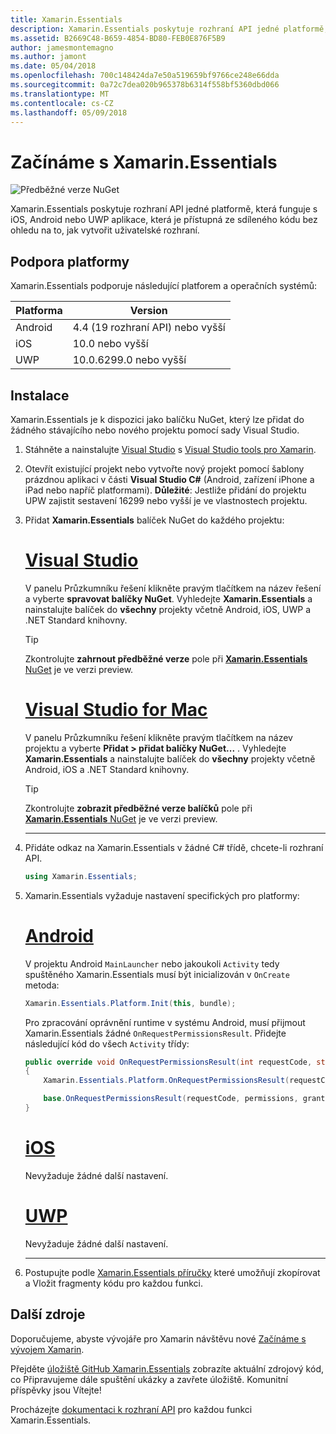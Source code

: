 ```yaml
---
title: Xamarin.Essentials
description: Xamarin.Essentials poskytuje rozhraní API jedné platformě, která funguje s iOS, Android nebo UWP aplikace, která je přístupná ze sdíleného kódu bez ohledu na to, jak vytvořit uživatelské rozhraní.
ms.assetid: B2669C48-B659-4854-BD80-FEB0E876F5B9
author: jamesmontemagno
ms.author: jamont
ms.date: 05/04/2018
ms.openlocfilehash: 700c148424da7e50a519659bf9766ce248e66dda
ms.sourcegitcommit: 0a72c7dea020b965378b6314f558bf5360dbd066
ms.translationtype: MT
ms.contentlocale: cs-CZ
ms.lasthandoff: 05/09/2018
---
```

# <a name="get-started-with-xamarinessentials"></a>Začínáme s Xamarin.Essentials

![Předběžné verze NuGet](~/media/shared/pre-release.png)

Xamarin.Essentials poskytuje rozhraní API jedné platformě, která funguje s iOS, Android nebo UWP aplikace, která je přístupná ze sdíleného kódu bez ohledu na to, jak vytvořit uživatelské rozhraní.

## <a name="platform-support"></a>Podpora platformy

Xamarin.Essentials podporuje následující platforem a operačních systémů:

| Platforma | Version |
| --- | --- |
| Android | 4.4 (19 rozhraní API) nebo vyšší |
| iOS |10.0 nebo vyšší |
| UWP | 10.0.6299.0 nebo vyšší |

## <a name="installation"></a>Instalace

Xamarin.Essentials je k dispozici jako balíčku NuGet, který lze přidat do žádného stávajícího nebo nového projektu pomocí sady Visual Studio.

1. Stáhněte a nainstalujte [Visual Studio](http://visualstudio.com) s [Visual Studio tools pro Xamarin](~/cross-platform/get-started/installation/index.md).

2. Otevřít existující projekt nebo vytvořte nový projekt pomocí šablony prázdnou aplikaci v části **Visual Studio C#** (Android, zařízení iPhone a iPad nebo napříč platformami). **Důležité**: Jestliže přidání do projektu UPW zajistit sestavení 16299 nebo vyšší je ve vlastnostech projektu.

3. Přidat **Xamarin.Essentials** balíček NuGet do každého projektu:

    # <a name="visual-studiotabwindows"></a>[Visual Studio](#tab/windows)

    V panelu Průzkumníku řešení klikněte pravým tlačítkem na název řešení a vyberte **spravovat balíčky NuGet**. Vyhledejte **Xamarin.Essentials** a nainstalujte balíček do **všechny** projekty včetně Android, iOS, UWP a .NET Standard knihovny.

    > [!TIP]
    > Zkontrolujte **zahrnout předběžné verze** pole při [ **Xamarin.Essentials** NuGet](https://www.nuget.org/packages/Xamarin.Essentials) je ve verzi preview.

    # <a name="visual-studio-for-mactabmacos"></a>[Visual Studio for Mac](#tab/macos)

    V panelu Průzkumníku řešení klikněte pravým tlačítkem na název projektu a vyberte **Přidat > přidat balíčky NuGet...** . Vyhledejte **Xamarin.Essentials** a nainstalujte balíček do **všechny** projekty včetně Android, iOS a .NET Standard knihovny.

    > [!TIP]
    > Zkontrolujte **zobrazit předběžné verze balíčků** pole při [ **Xamarin.Essentials** NuGet](https://www.nuget.org/packages/Xamarin.Essentials) je ve verzi preview.

    -----

4. Přidáte odkaz na Xamarin.Essentials v žádné C# třídě, chcete-li rozhraní API.

    ```csharp
    using Xamarin.Essentials;
    ```

5. Xamarin.Essentials vyžaduje nastavení specifických pro platformy:

    # <a name="androidtabandroid"></a>[Android](#tab/android)

    V projektu Android `MainLauncher` nebo jakoukoli `Activity` tedy spuštěného Xamarin.Essentials musí být inicializován v `OnCreate` metoda:

    ```csharp
    Xamarin.Essentials.Platform.Init(this, bundle);
    ```

    Pro zpracování oprávnění runtime v systému Android, musí přijmout Xamarin.Essentials žádné `OnRequestPermissionsResult`. Přidejte následující kód do všech `Activity` třídy:

    ```csharp
    public override void OnRequestPermissionsResult(int requestCode, string[] permissions, [GeneratedEnum] Android.Content.PM.Permission[] grantResults)
    {
        Xamarin.Essentials.Platform.OnRequestPermissionsResult(requestCode, permissions, grantResults);

        base.OnRequestPermissionsResult(requestCode, permissions, grantResults);
    }
    ```

    # <a name="iostabios"></a>[iOS](#tab/ios)

    Nevyžaduje žádné další nastavení.

    # <a name="uwptabuwp"></a>[UWP](#tab/uwp)

    Nevyžaduje žádné další nastavení.

    -----

6. Postupujte podle [Xamarin.Essentials příručky](index.md) které umožňují zkopírovat a Vložit fragmenty kódu pro každou funkci.

## <a name="other-resources"></a>Další zdroje

Doporučujeme, abyste vývojáře pro Xamarin návštěvu nové [Začínáme s vývojem Xamarin](~/cross-platform/getting-started/index.md).

Přejděte [úložiště GitHub Xamarin.Essentials](http://github.com/xamarin/Essentials) zobrazíte aktuální zdrojový kód, co Připravujeme dále spuštění ukázky a zavřete úložiště. Komunitní příspěvky jsou Vítejte!

Procházejte [dokumentaci k rozhraní API](xref:Xamarin.Essentials) pro každou funkci Xamarin.Essentials.
